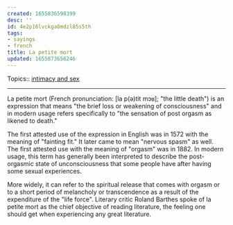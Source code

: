 ```yaml
---
created: 1655836598399
desc: ''
id: 4e2p16lvckga8mdzl85s5th
tags:
- sayings
- french
title: La petite mort
updated: 1655873656246
---
```

   
Topics::  [intimacy and sex](../../topics/intimacy%20and%20sex.md)   
   
   
---   
   
La petite mort (French pronunciation: ​[la p(ə)tit mɔʁ]; "the little death") is an expression that means "the brief loss or weakening of consciousness" and in modern usage refers specifically to "the sensation of post orgasm as likened to death."   
   
The first attested use of the expression in English was in 1572 with the meaning of "fainting fit." It later came to mean "nervous spasm" as well. The first attested use with the meaning of "orgasm" was in 1882. In modern usage, this term has generally been interpreted to describe the post-orgasmic state of unconsciousness that some people have after having some sexual experiences.   
   
More widely, it can refer to the spiritual release that comes with orgasm or to a short period of melancholy or transcendence as a result of the expenditure of the "life force". Literary critic Roland Barthes spoke of la petite mort as the chief objective of reading literature, the feeling one should get when experiencing any great literature.